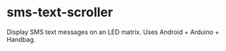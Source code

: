 sms-text-scroller
=================

Display SMS text messages on an LED matrix. Uses Android + Arduino + Handbag.